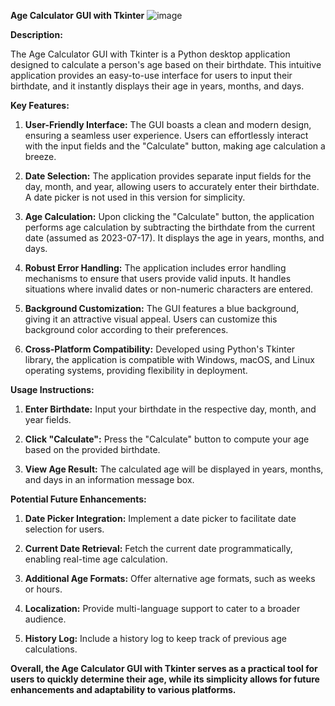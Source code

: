 **Age Calculator GUI with Tkinter**
![image](https://github.com/BOSS294/Python-Age-Calculator-GUI/assets/72921622/17191e8d-514c-43c0-9688-c75b523aef9f)

**Description:**

The Age Calculator GUI with Tkinter is a Python desktop application designed to calculate a person's age based on their birthdate. This intuitive application provides an easy-to-use interface for users to input their birthdate, and it instantly displays their age in years, months, and days.

**Key Features:**

1. **User-Friendly Interface:** The GUI boasts a clean and modern design, ensuring a seamless user experience. Users can effortlessly interact with the input fields and the "Calculate" button, making age calculation a breeze.

2. **Date Selection:** The application provides separate input fields for the day, month, and year, allowing users to accurately enter their birthdate. A date picker is not used in this version for simplicity.

3. **Age Calculation:** Upon clicking the "Calculate" button, the application performs age calculation by subtracting the birthdate from the current date (assumed as 2023-07-17). It displays the age in years, months, and days.

4. **Robust Error Handling:** The application includes error handling mechanisms to ensure that users provide valid inputs. It handles situations where invalid dates or non-numeric characters are entered.

5. **Background Customization:** The GUI features a blue background, giving it an attractive visual appeal. Users can customize this background color according to their preferences.

6. **Cross-Platform Compatibility:** Developed using Python's Tkinter library, the application is compatible with Windows, macOS, and Linux operating systems, providing flexibility in deployment.

**Usage Instructions:**

1. **Enter Birthdate:** Input your birthdate in the respective day, month, and year fields.

2. **Click "Calculate":** Press the "Calculate" button to compute your age based on the provided birthdate.

3. **View Age Result:** The calculated age will be displayed in years, months, and days in an information message box.

**Potential Future Enhancements:**

1. **Date Picker Integration:** Implement a date picker to facilitate date selection for users.

2. **Current Date Retrieval:** Fetch the current date programmatically, enabling real-time age calculation.

3. **Additional Age Formats:** Offer alternative age formats, such as weeks or hours.

4. **Localization:** Provide multi-language support to cater to a broader audience.

5. **History Log:** Include a history log to keep track of previous age calculations.

**Overall, the Age Calculator GUI with Tkinter serves as a practical tool for users to quickly determine their age, while its simplicity allows for future enhancements and adaptability to various platforms.**
